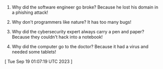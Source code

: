  
1. Why did the software engineer go broke? Because he lost his domain in a phishing attack!

2. Why don't programmers like nature? It has too many bugs!

3. Why did the cybersecurity expert always carry a pen and paper? Because they couldn't hack into a notebook!

4. Why did the computer go to the doctor? Because it had a virus and needed some tablets!
 
[ 
Tue Sep 19 01:07:19 UTC 2023
 ]
